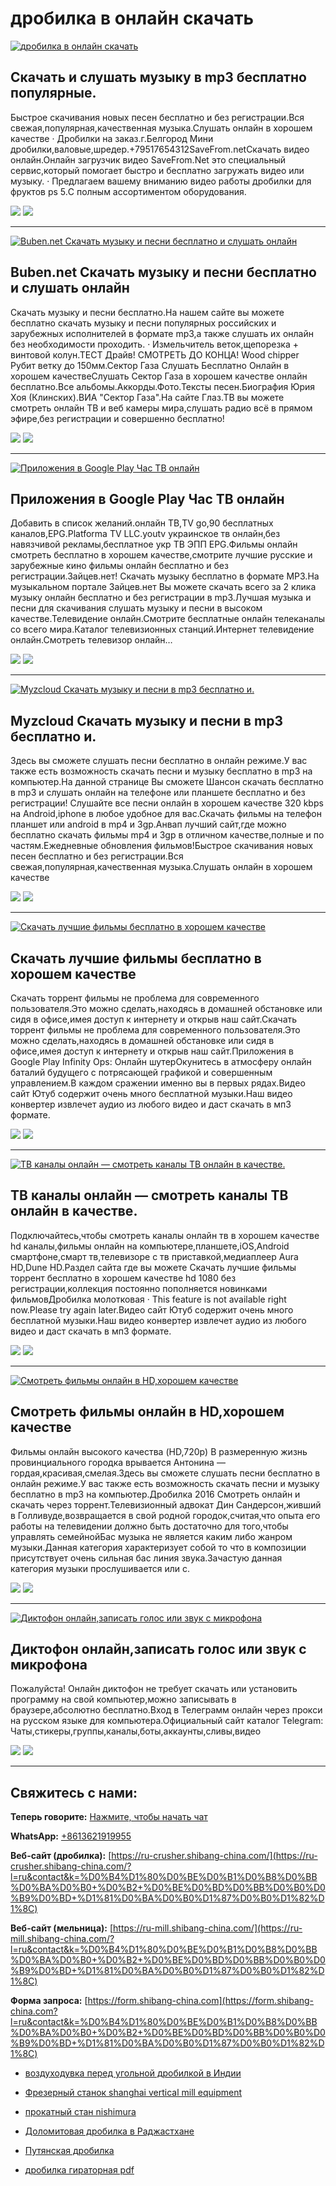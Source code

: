 # дробилка в онлайн скачать

<a href="https://swt.shibang-china.com/?l=ru&img&k=%D0%B4%D1%80%D0%BE%D0%B1%D0%B8%D0%BB%D0%BA%D0%B0+%D0%B2+%D0%BE%D0%BD%D0%BB%D0%B0%D0%B9%D0%BD+%D1%81%D0%BA%D0%B0%D1%87%D0%B0%D1%82%D1%8C" target="_blank">![дробилка в онлайн скачать](http://static.shibang-china.com/all-800x300/925.jpg)</a>

## Скачать и слушать музыку в mp3 бесплатно популярные.
Быстрое скачивания новых песен бесплатно и без регистрации.Вся свежая,популярная,качественная музыка.Слушать онлайн в хорошем качестве&nbsp;&#0183;&#32;Дробилки на заказ.г.Белгород Мини дробилки,валовые,шредер.+79517654312SaveFrom.netСкачать видео онлайн.Онлайн загрузчик видео SaveFrom.Net это специальный сервис,который помогает быстро и бесплатно загружать видео или музыку.&nbsp;&#0183;&#32;Предлагаем вашему вниманию видео работы дробилки для фруктов ps 5.С полным ассортиментом оборудования.


<a href="https://whatsapp.shibangsoft.com/WhatsApp.php" target="_blank" title="WhatsApp">![](http://static.shibang-china.com/icon/whatsapp.png)</a> <a href="https://swt.shibang-china.com/?l=ru&icon&k=%D0%B4%D1%80%D0%BE%D0%B1%D0%B8%D0%BB%D0%BA%D0%B0+%D0%B2+%D0%BE%D0%BD%D0%BB%D0%B0%D0%B9%D0%BD+%D1%81%D0%BA%D0%B0%D1%87%D0%B0%D1%82%D1%8C" target="_blank">![](http://static.shibang-china.com/icon/chat-ru.png)</a>

---

<a href="https://swt.shibang-china.com/?l=ru&img&k=%D0%B4%D1%80%D0%BE%D0%B1%D0%B8%D0%BB%D0%BA%D0%B0+%D0%B2+%D0%BE%D0%BD%D0%BB%D0%B0%D0%B9%D0%BD+%D1%81%D0%BA%D0%B0%D1%87%D0%B0%D1%82%D1%8C" target="_blank">![Buben.net Скачать музыку и песни бесплатно и слушать онлайн](http://static.shibang-china.com/all-800x300/955.jpg)</a>

## Buben.net Скачать музыку и песни бесплатно и слушать онлайн
Скачать музыку и песни бесплатно.На нашем сайте вы можете бесплатно скачать музыку и песни популярных российских и зарубежных исполнителей в формате mp3,а также слушать их онлайн без необходимости проходить.&nbsp;&#0183;&#32;Измельчитель веток,щепорезка + винтовой колун.ТЕСТ Драйв! СМОТРЕТЬ ДО КОНЦА! Wood chipper Рубит ветку до 150мм.Сектор Газа Слушать Бесплатно Онлайн в хорошем качествеСлушать Сектор Газа в хорошем качестве онлайн бесплатно.Все альбомы.Аккорды.Фото.Тексты песен.Биография Юрия Хоя (Клинских).ВИА &quot;Сектор Газа&quot;.На сайте Глаз.ТВ вы можете смотреть онлайн ТВ и веб камеры мира,слушать радио всё в прямом эфире,без регистрации и совершенно бесплатно!


<a href="https://whatsapp.shibangsoft.com/WhatsApp.php" target="_blank" title="WhatsApp">![](http://static.shibang-china.com/icon/whatsapp.png)</a> <a href="https://swt.shibang-china.com/?l=ru&icon&k=%D0%B4%D1%80%D0%BE%D0%B1%D0%B8%D0%BB%D0%BA%D0%B0+%D0%B2+%D0%BE%D0%BD%D0%BB%D0%B0%D0%B9%D0%BD+%D1%81%D0%BA%D0%B0%D1%87%D0%B0%D1%82%D1%8C" target="_blank">![](http://static.shibang-china.com/icon/chat-ru.png)</a>

---

<a href="https://swt.shibang-china.com/?l=ru&img&k=%D0%B4%D1%80%D0%BE%D0%B1%D0%B8%D0%BB%D0%BA%D0%B0+%D0%B2+%D0%BE%D0%BD%D0%BB%D0%B0%D0%B9%D0%BD+%D1%81%D0%BA%D0%B0%D1%87%D0%B0%D1%82%D1%8C" target="_blank">![Приложения в Google Play Час ТВ онлайн](http://static.shibang-china.com/all-800x300/1117.jpg)</a>

## Приложения в Google Play Час ТВ онлайн
Добавить в список желаний.онлайн ТВ,TV go,90 бесплатных каналов,EPG.Platforma TV LLC.youtv украинское тв онлайн,без навязчивой рекламы,бесплатное укр ТВ ЭПП EPG.Фильмы онлайн смотреть бесплатно в хорошем качестве,смотрите лучшие русские и зарубежные кино фильмы онлайн бесплатно и без регистрации.Зайцев.нет! Скачать музыку бесплатно в формате MP3.На музыкальном портале Зайцев.нет Вы можете скачать всего за 2 клика музыку онлайн бесплатно и без регистрации в mp3.Лучшая музыка и песни для скачивания слушать музыку и песни в высоком качестве.Телевидение онлайн.Смотрите бесплатные онлайн телеканалы со всего мира.Каталог телевизионных станций.Интернет телевидение онлайн.Смотреть телевизор онлайн…


<a href="https://whatsapp.shibangsoft.com/WhatsApp.php" target="_blank" title="WhatsApp">![](http://static.shibang-china.com/icon/whatsapp.png)</a> <a href="https://swt.shibang-china.com/?l=ru&icon&k=%D0%B4%D1%80%D0%BE%D0%B1%D0%B8%D0%BB%D0%BA%D0%B0+%D0%B2+%D0%BE%D0%BD%D0%BB%D0%B0%D0%B9%D0%BD+%D1%81%D0%BA%D0%B0%D1%87%D0%B0%D1%82%D1%8C" target="_blank">![](http://static.shibang-china.com/icon/chat-ru.png)</a>

---

<a href="https://swt.shibang-china.com/?l=ru&img&k=%D0%B4%D1%80%D0%BE%D0%B1%D0%B8%D0%BB%D0%BA%D0%B0+%D0%B2+%D0%BE%D0%BD%D0%BB%D0%B0%D0%B9%D0%BD+%D1%81%D0%BA%D0%B0%D1%87%D0%B0%D1%82%D1%8C" target="_blank">![Myzcloud Скачать музыку и песни в mp3 бесплатно и.](http://static.shibang-china.com/all-800x300/521.jpg)</a>

## Myzcloud Скачать музыку и песни в mp3 бесплатно и.
Здесь вы сможете слушать песни бесплатно в онлайн режиме.У вас также есть возможность скачать песни и музыку бесплатно в mp3 на компьютер.На данной странице Вы сможете Шансон скачать бесплатно в mp3 и слушать онлайн на телефоне или планшете бесплатно и без регистрации! Слушайте все песни онлайн в хорошем качестве 320 kbps на Android,iphone в любое удобное для вас.Скачать фильмы на телефон планшет или android в mp4 и 3gp.Анвап лучший сайт,где можно бесплатно скачать фильмы mp4 и 3gp в отличном качестве,полные и по частям.Ежедневные обновления фильмов!Быстрое скачивания новых песен бесплатно и без регистрации.Вся свежая,популярная,качественная музыка.Слушать онлайн в хорошем качестве


<a href="https://whatsapp.shibangsoft.com/WhatsApp.php" target="_blank" title="WhatsApp">![](http://static.shibang-china.com/icon/whatsapp.png)</a> <a href="https://swt.shibang-china.com/?l=ru&icon&k=%D0%B4%D1%80%D0%BE%D0%B1%D0%B8%D0%BB%D0%BA%D0%B0+%D0%B2+%D0%BE%D0%BD%D0%BB%D0%B0%D0%B9%D0%BD+%D1%81%D0%BA%D0%B0%D1%87%D0%B0%D1%82%D1%8C" target="_blank">![](http://static.shibang-china.com/icon/chat-ru.png)</a>

---

<a href="https://swt.shibang-china.com/?l=ru&img&k=%D0%B4%D1%80%D0%BE%D0%B1%D0%B8%D0%BB%D0%BA%D0%B0+%D0%B2+%D0%BE%D0%BD%D0%BB%D0%B0%D0%B9%D0%BD+%D1%81%D0%BA%D0%B0%D1%87%D0%B0%D1%82%D1%8C" target="_blank">![Скачать лучшие фильмы бесплатно в хорошем качестве](http://static.shibang-china.com/all-800x300/1177.jpg)</a>

## Скачать лучшие фильмы бесплатно в хорошем качестве
Скачать торрент фильмы не проблема для современного пользователя.Это можно сделать,находясь в домашней обстановке или сидя в офисе,имея доступ к интернету и открыв наш сайт.Скачать торрент фильмы не проблема для современного пользователя.Это можно сделать,находясь в домашней обстановке или сидя в офисе,имея доступ к интернету и открыв наш сайт.Приложения в Google Play Infinity Ops: Онлайн шутерОкунитесь в атмосферу онлайн баталий будущего с потрясающей графикой и совершенным управлением.В каждом сражении именно вы в первых рядах.Видео сайт Ютуб содержит очень много бесплатной музыки.Наш видео конвертер извлечет аудио из любого видео и даст скачать в мп3 формате.


<a href="https://whatsapp.shibangsoft.com/WhatsApp.php" target="_blank" title="WhatsApp">![](http://static.shibang-china.com/icon/whatsapp.png)</a> <a href="https://swt.shibang-china.com/?l=ru&icon&k=%D0%B4%D1%80%D0%BE%D0%B1%D0%B8%D0%BB%D0%BA%D0%B0+%D0%B2+%D0%BE%D0%BD%D0%BB%D0%B0%D0%B9%D0%BD+%D1%81%D0%BA%D0%B0%D1%87%D0%B0%D1%82%D1%8C" target="_blank">![](http://static.shibang-china.com/icon/chat-ru.png)</a>

---

<a href="https://swt.shibang-china.com/?l=ru&img&k=%D0%B4%D1%80%D0%BE%D0%B1%D0%B8%D0%BB%D0%BA%D0%B0+%D0%B2+%D0%BE%D0%BD%D0%BB%D0%B0%D0%B9%D0%BD+%D1%81%D0%BA%D0%B0%D1%87%D0%B0%D1%82%D1%8C" target="_blank">![ТВ каналы онлайн — смотреть каналы ТВ онлайн в качестве.](http://static.shibang-china.com/all-800x300/1110.jpg)</a>

## ТВ каналы онлайн — смотреть каналы ТВ онлайн в качестве.
Подключайтесь,чтобы смотреть каналы онлайн тв в хорошем качестве hd каналы,фильмы онлайн на компьютере,планшете,iOS,Android смартфоне,смарт тв,телевизоре с тв приставкой,медиаплеер Aura HD,Dune HD.Раздел сайта где вы можете Скачать лучшие фильмы торрент бесплатно в хорошем качестве hd 1080 без регистрации,коллекция постоянно пополняется новинками фильмовДробилка молотковая&nbsp;&#0183;&#32;This feature is not available right now.Please try again later.Видео сайт Ютуб содержит очень много бесплатной музыки.Наш видео конвертер извлечет аудио из любого видео и даст скачать в мп3 формате.


<a href="https://whatsapp.shibangsoft.com/WhatsApp.php" target="_blank" title="WhatsApp">![](http://static.shibang-china.com/icon/whatsapp.png)</a> <a href="https://swt.shibang-china.com/?l=ru&icon&k=%D0%B4%D1%80%D0%BE%D0%B1%D0%B8%D0%BB%D0%BA%D0%B0+%D0%B2+%D0%BE%D0%BD%D0%BB%D0%B0%D0%B9%D0%BD+%D1%81%D0%BA%D0%B0%D1%87%D0%B0%D1%82%D1%8C" target="_blank">![](http://static.shibang-china.com/icon/chat-ru.png)</a>

---

<a href="https://swt.shibang-china.com/?l=ru&img&k=%D0%B4%D1%80%D0%BE%D0%B1%D0%B8%D0%BB%D0%BA%D0%B0+%D0%B2+%D0%BE%D0%BD%D0%BB%D0%B0%D0%B9%D0%BD+%D1%81%D0%BA%D0%B0%D1%87%D0%B0%D1%82%D1%8C" target="_blank">![Смотреть фильмы онлайн в HD,хорошем качестве](http://static.shibang-china.com/all-800x300/1209.jpg)</a>

## Смотреть фильмы онлайн в HD,хорошем качестве
Фильмы онлайн высокого качества (HD,720p) В размеренную жизнь провинциального городка врывается Антонина — гордая,красивая,смелая.Здесь вы сможете слушать песни бесплатно в онлайн режиме.У вас также есть возможность скачать песни и музыку бесплатно в mp3 на компьютер.Дробилка 2016 Смотреть онлайн и скачать через торрент.Телевизионный адвокат Дин Сандерсон,живший в Голливуде,возвращается в свой родной городок,считая,что опыта его работы на телевидении должно быть достаточно для того,чтобы управлять семейнойБас музыка не является каким либо жанром музыки.Данная категория характеризует собой то что в композиции присутствует очень сильная бас линия звука.Зачастую данная категория музыки прослушивается или с.


<a href="https://whatsapp.shibangsoft.com/WhatsApp.php" target="_blank" title="WhatsApp">![](http://static.shibang-china.com/icon/whatsapp.png)</a> <a href="https://swt.shibang-china.com/?l=ru&icon&k=%D0%B4%D1%80%D0%BE%D0%B1%D0%B8%D0%BB%D0%BA%D0%B0+%D0%B2+%D0%BE%D0%BD%D0%BB%D0%B0%D0%B9%D0%BD+%D1%81%D0%BA%D0%B0%D1%87%D0%B0%D1%82%D1%8C" target="_blank">![](http://static.shibang-china.com/icon/chat-ru.png)</a>

---

<a href="https://swt.shibang-china.com/?l=ru&img&k=%D0%B4%D1%80%D0%BE%D0%B1%D0%B8%D0%BB%D0%BA%D0%B0+%D0%B2+%D0%BE%D0%BD%D0%BB%D0%B0%D0%B9%D0%BD+%D1%81%D0%BA%D0%B0%D1%87%D0%B0%D1%82%D1%8C" target="_blank">![Диктофон онлайн,записать голос или звук с микрофона](http://static.shibang-china.com/all-800x300/1184.jpg)</a>

## Диктофон онлайн,записать голос или звук с микрофона
Пожалуйста! Онлайн диктофон не требует скачать или установить программу на свой компьютер,можно записывать в браузере,абсолютно бесплатно.Вход в Телеграмм онлайн через прокси на русском языке для компьютера.Официальный сайт каталог Telegram: Чаты,стикеры,группы,каналы,боты,аккаунты,сливы,видео

<a href="https://whatsapp.shibangsoft.com/WhatsApp.php" target="_blank" title="WhatsApp">![](http://static.shibang-china.com/icon/whatsapp.png)</a> <a href="https://swt.shibang-china.com/?l=ru&icon&k=%D0%B4%D1%80%D0%BE%D0%B1%D0%B8%D0%BB%D0%BA%D0%B0+%D0%B2+%D0%BE%D0%BD%D0%BB%D0%B0%D0%B9%D0%BD+%D1%81%D0%BA%D0%B0%D1%87%D0%B0%D1%82%D1%8C" target="_blank">![](http://static.shibang-china.com/icon/chat-ru.png)</a>

---
## Свяжитесь с нами:

**Теперь говорите:** [Нажмите, чтобы начать чат](https://swt.shibang-china.com?l=ru&contact&k=%D0%B4%D1%80%D0%BE%D0%B1%D0%B8%D0%BB%D0%BA%D0%B0+%D0%B2+%D0%BE%D0%BD%D0%BB%D0%B0%D0%B9%D0%BD+%D1%81%D0%BA%D0%B0%D1%87%D0%B0%D1%82%D1%8C)

**WhatsApp:**  [+8613621919955](https://whatsapp.shibangsoft.com/WhatsApp.php)

**Веб-сайт (дробилка):** [https://ru-crusher.shibang-china.com/](https://ru-crusher.shibang-china.com/?l=ru&contact&k=%D0%B4%D1%80%D0%BE%D0%B1%D0%B8%D0%BB%D0%BA%D0%B0+%D0%B2+%D0%BE%D0%BD%D0%BB%D0%B0%D0%B9%D0%BD+%D1%81%D0%BA%D0%B0%D1%87%D0%B0%D1%82%D1%8C)

**Веб-сайт (мельница):** [https://ru-mill.shibang-china.com/](https://ru-mill.shibang-china.com/?l=ru&contact&k=%D0%B4%D1%80%D0%BE%D0%B1%D0%B8%D0%BB%D0%BA%D0%B0+%D0%B2+%D0%BE%D0%BD%D0%BB%D0%B0%D0%B9%D0%BD+%D1%81%D0%BA%D0%B0%D1%87%D0%B0%D1%82%D1%8C)

**Форма запроса:** [https://form.shibang-china.com](https://form.shibang-china.com?l=ru&contact&k=%D0%B4%D1%80%D0%BE%D0%B1%D0%B8%D0%BB%D0%BA%D0%B0+%D0%B2+%D0%BE%D0%BD%D0%BB%D0%B0%D0%B9%D0%BD+%D1%81%D0%BA%D0%B0%D1%87%D0%B0%D1%82%D1%8C)

* [воздуходувка перед угольной дробилкой в ​​Индии](../135/%D0%B2%D0%BE%D0%B7%D0%B4%D1%83%D1%85%D0%BE%D0%B4%D1%83%D0%B2%D0%BA%D0%B0%20%D0%BF%D0%B5%D1%80%D0%B5%D0%B4%20%D1%83%D0%B3%D0%BE%D0%BB%D1%8C%D0%BD%D0%BE%D0%B9%20%D0%B4%D1%80%D0%BE%D0%B1%D0%B8%D0%BB%D0%BA%D0%BE%D0%B9%20%D0%B2%20%E2%80%8B%E2%80%8B%D0%98%D0%BD%D0%B4%D0%B8%D0%B8.md)

* [Фрезерный станок shanghai vertical mill equipment](../132/%D0%A4%D1%80%D0%B5%D0%B7%D0%B5%D1%80%D0%BD%D1%8B%D0%B9%20%D1%81%D1%82%D0%B0%D0%BD%D0%BE%D0%BA%20shanghai%20vertical%20mill%20equipment.md)

* [прокатный стан nishimura](../135/%D0%BF%D1%80%D0%BE%D0%BA%D0%B0%D1%82%D0%BD%D1%8B%D0%B9%20%D1%81%D1%82%D0%B0%D0%BD%20nishimura.md)

* [Доломитовая дробилка в Раджастхане](../134/%D0%94%D0%BE%D0%BB%D0%BE%D0%BC%D0%B8%D1%82%D0%BE%D0%B2%D0%B0%D1%8F%20%D0%B4%D1%80%D0%BE%D0%B1%D0%B8%D0%BB%D0%BA%D0%B0%20%D0%B2%20%D0%A0%D0%B0%D0%B4%D0%B6%D0%B0%D1%81%D1%82%D1%85%D0%B0%D0%BD%D0%B5.md)

* [Путянская дробилка](../133/%D0%9F%D1%83%D1%82%D1%8F%D0%BD%D1%81%D0%BA%D0%B0%D1%8F%20%D0%B4%D1%80%D0%BE%D0%B1%D0%B8%D0%BB%D0%BA%D0%B0.md)

* [дробилка гираторная pdf](../135/%D0%B4%D1%80%D0%BE%D0%B1%D0%B8%D0%BB%D0%BA%D0%B0%20%D0%B3%D0%B8%D1%80%D0%B0%D1%82%D0%BE%D1%80%D0%BD%D0%B0%D1%8F%20pdf.md)